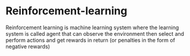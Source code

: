 # Reinforcement-learning
Reinforcement learning is machine learning system where the learning system is called agent that can observe the environment then select and perform actions and get rewards in return (or penalties in the form of negative rewards)
